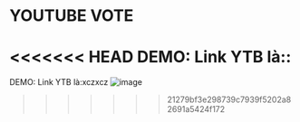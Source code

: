 # YOUTUBE VOTE
<<<<<<< HEAD
DEMO: Link YTB là::
=======
DEMO: Link YTB là:xczxcz
![image](https://github.com/NguyenAnHuy/YTBVote/assets/133789728/f9c26417-3109-4145-880d-634213d3d48e)
>>>>>>> 21279bf3e298739c7939f5202a82691a5424f172
